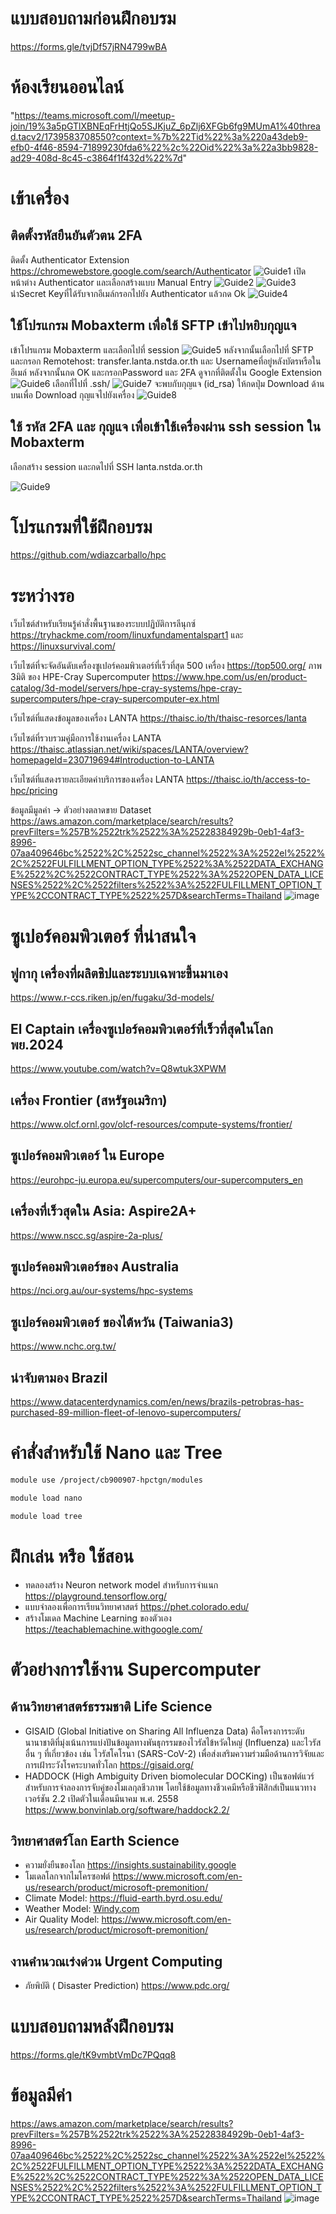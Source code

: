 # แบบสอบถามก่อนฝึกอบรม
https://forms.gle/tvjDf57jRN4799wBA

# ห้องเรียนออนไลน์
 "https://teams.microsoft.com/l/meetup-join/19%3a5pGTlXBNEqFrHtjQo5SJKjuZ_6pZlj6XFGb6fg9MUmA1%40thread.tacv2/1739583708550?context=%7b%22Tid%22%3a%220a43deb9-efb0-4f46-8594-71899230fda6%22%2c%22Oid%22%3a%22a3bb9828-ad29-408d-8c45-c3864f1f432d%22%7d" 

# เข้าเครื่อง
## ติดตั้งรหัสยืนยันตัวตน 2FA
ติดตั้ง Authenticator Extension https://chromewebstore.google.com/search/Authenticator
![Guide1](src/img/Guide1.png)
เปิดหน้าต่าง Authenticator และเลือกสร้างแบบ Manual Entry
![Guide2](src/img/Guide2.png)
![Guide3](src/img/Guide3.png)
นำSecret Keyที่ได้รับจากอีเมล์กรอกไปยัง Authenticator แล้วกด Ok
![Guide4](src/img/Guide4.png)
## ใช้โปรแกรม Mobaxterm เพื่อใช้ SFTP เข้าไปหยิบกุญแจ
เข้าโปรแกรม Mobaxterm และเลือกไปที่ session
![Guide5](src/img/Guide5.png)
หลังจากนั้นเลือกไปที่ SFTP และกรอก 
Remotehost: transfer.lanta.nstda.or.th และ Usernameที่อยู่หลังบัตรหรือในอีเมล์ 
หลังจากนั้นกด OK และกรอกPassword และ 2FA ดูจากที่ติตตั้งใน Google Extension
![Guide6](src/img/Guide6.png)
เลือกที่ไปที่ .ssh/
![Guide7](src/img/Guide7.png)
จะพบกับกุญแจ (id_rsa) ให้กดปุ่ม Download ด้านบนเพื่อ Download กุญแจไปยังเครื่อง
![Guide8](src/img/Guide8.png)
## ใช้ รหัส 2FA และ กุญแจ เพื่อเข้าใช้เครื่องผ่าน ssh session ใน Mobaxterm
เลือกสร้าง session และกดไปที่ SSH
lanta.nstda.or.th

![Guide9](src/img/Guide9.png)

# โปรแกรมที่ใช้ฝึกอบรม
https://github.com/wdiazcarballo/hpc

# ระหว่างรอ
เว็บไซต์สำหรับเรียนรู้คำสั่งพื้นฐานของระบบปฏิบัติการลีนุกซ์
https://tryhackme.com/room/linuxfundamentalspart1 และ 
https://linuxsurvival.com/

เว็บไซต์ที่จะจัดอันดับเครื่องซูเปอร์คอมพิวเตอร์ที่เร็วที่สุด 500 เครื่อง https://top500.org/
ภาพ 3มิติ ของ HPE-Cray Supercomputer https://www.hpe.com/us/en/product-catalog/3d-model/servers/hpe-cray-systems/hpe-cray-supercomputers/hpe-cray-supercomputer-ex.html

 

เว็บไซต์ที่แสดงข้อมูลของเครื่อง LANTA https://thaisc.io/th/thaisc-resorces/lanta

เว็บไซต์ที่รวบรวมคู่มือการใช้งานเครื่อง LANTA https://thaisc.atlassian.net/wiki/spaces/LANTA/overview?homepageId=230719694#Introduction-to-LANTA

เว็บไซต์ที่แสดงรายละเอียดค่าบริการของเครื่อง LANTA https://thaisc.io/th/access-to-hpc/pricing

ข้อมูลมีมูลค่า -> ตัวอย่างตลาดขาย Dataset https://aws.amazon.com/marketplace/search/results?prevFilters=%257B%2522trk%2522%3A%25228384929b-0eb1-4af3-8996-07aa409646bc%2522%2C%2522sc_channel%2522%3A%2522el%2522%2C%2522FULFILLMENT_OPTION_TYPE%2522%3A%2522DATA_EXCHANGE%2522%2C%2522CONTRACT_TYPE%2522%3A%2522OPEN_DATA_LICENSES%2522%2C%2522filters%2522%3A%2522FULFILLMENT_OPTION_TYPE%2CCONTRACT_TYPE%2522%257D&searchTerms=Thailand
![image](https://github.com/user-attachments/assets/44cff418-d36f-435a-b901-67646953ad3e)


# ซูเปอร์คอมพิวเตอร์ ที่น่าสนใจ
## ฟูกากุ เครื่องที่ผลิตชิปและระบบเฉพาะขึ้นมาเอง
https://www.r-ccs.riken.jp/en/fugaku/3d-models/
## El Captain เครื่องซูเปอร์คอมพิวเตอร์ที่เร็วที่สุดในโลก พย.2024
https://www.youtube.com/watch?v=Q8wtuk3XPWM
## เครื่อง Frontier (สหรัฐอเมริกา)
https://www.olcf.ornl.gov/olcf-resources/compute-systems/frontier/
## ซูเปอร์คอมพิวเตอร์ ใน Europe
https://eurohpc-ju.europa.eu/supercomputers/our-supercomputers_en
## เครื่องที่เร็วสุดใน Asia: Aspire2A+
https://www.nscc.sg/aspire-2a-plus/
## ซูเปอร์คอมพิวเตอร์ของ Australia 
https://nci.org.au/our-systems/hpc-systems
## ซูเปอร์คอมพิวเตอร์ ของไต้หวัน (Taiwania3)
https://www.nchc.org.tw/

## น่าจับตามอง Brazil
https://www.datacenterdynamics.com/en/news/brazils-petrobras-has-purchased-89-million-fleet-of-lenovo-supercomputers/

# คำสั่งสำหรับใช้ Nano และ Tree
```bash
module use /project/cb900907-hpctgn/modules
```
```bash
module load nano
```

```bash
module load tree
```

# ฝึกเล่น หรือ ใช้สอน
- ทดลองสร้าง Neuron network model สำหรับการจำแนก https://playground.tensorflow.org/
- แบบจำลองเพื่อการเรียนวิทยาศาสตร์ https://phet.colorado.edu/
- สร้างโมเดล Machine Learning ของตัวเอง https://teachablemachine.withgoogle.com/

# ตัวอย่างการใช้งาน Supercomputer
## ด้านวิทยาศาสตร์ธรรมชาติ Life Science
- GISAID (Global Initiative on Sharing All Influenza Data) คือโครงการระดับนานาชาติที่มุ่งเน้นการแบ่งปันข้อมูลทางพันธุกรรมของไวรัสไข้หวัดใหญ่ (Influenza) และไวรัสอื่น ๆ ที่เกี่ยวข้อง เช่น ไวรัสโคโรนา (SARS-CoV-2) เพื่อส่งเสริมความร่วมมือด้านการวิจัยและการเฝ้าระวังโรคระบาดทั่วโลก https://gisaid.org/
- HADDOCK (High Ambiguity Driven biomolecular DOCKing) เป็นซอฟต์แวร์สำหรับการจำลองการจับคู่ของโมเลกุลชีวภาพ โดยใช้ข้อมูลทางชีวเคมีหรือชีวฟิสิกส์เป็นแนวทาง เวอร์ชัน 2.2 เปิดตัวในเดือนมีนาคม พ.ศ. 2558 https://www.bonvinlab.org/software/haddock2.2/

## วิทยาศาสตร์โลก Earth Science 
- ความยั่งยืนของโลก https://insights.sustainability.google
- โมเดลโลกจากไมโครซอฟต์ https://www.microsoft.com/en-us/research/product/microsoft-premonition/
-  Climate Model: https://fluid-earth.byrd.osu.edu/
- Weather Model: [Windy.com](https://www.windy.com/?13.805,100.675,5)
- Air Quality Model: https://www.microsoft.com/en-us/research/product/microsoft-premonition/


## งานคำนวณเร่งด่วน Urgent Computing
- ภัยพิบัติ ( Disaster Prediction) https://www.pdc.org/
  
# แบบสอบถามหลังฝึกอบรม
https://forms.gle/tK9vmbtVmDc7PQqq8

# ข้อมูลมีค่า
https://aws.amazon.com/marketplace/search/results?prevFilters=%257B%2522trk%2522%3A%25228384929b-0eb1-4af3-8996-07aa409646bc%2522%2C%2522sc_channel%2522%3A%2522el%2522%2C%2522FULFILLMENT_OPTION_TYPE%2522%3A%2522DATA_EXCHANGE%2522%2C%2522CONTRACT_TYPE%2522%3A%2522OPEN_DATA_LICENSES%2522%2C%2522filters%2522%3A%2522FULFILLMENT_OPTION_TYPE%2CCONTRACT_TYPE%2522%257D&searchTerms=Thailand
![image](https://github.com/user-attachments/assets/7a31c38e-f4bf-4ec8-a5c3-4b65d7524e41)


